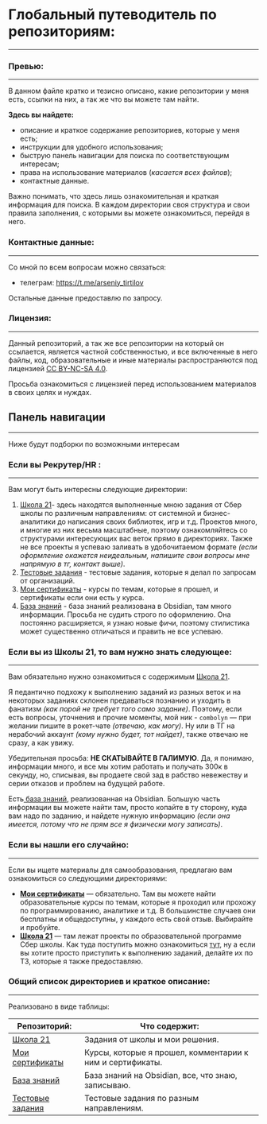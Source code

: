 # Глобальный путеводитель по репозиториям:

---

### Превью:

---

В данном файле кратко и тезисно описано, какие репозитории у меня есть, ссылки на них, а так же что вы можете там найти.

**Здесь вы найдете:**

- описание и краткое содержание репозиториев, которые у меня есть;
- инструкции для удобного использования;
- быструю панель навигации для поиска по соответствующим интересам;
- права на использование материалов (*касается всех файлов*);
- контактные данные.

Важно понимать, что здесь лишь ознакомительная и краткая информация для поиска. В каждом директории своя структура и свои правила заполнения, с которыми вы можете ознакомиться, перейдя в него.

### Контактные данные:

---

Со мной по всем вопросам можно связаться:

- телеграм: https://t.me/arseniy_tirtilov

Остальные данные предоставлю по запросу.

### Лицензия:

---

Данный репозиторий, а так же все репозитории на который он ссылается, является частной собственностью, и все включенные в него файлы, код, образовательные и иные материалы распространяются под лицензией [CC BY-NC-SA 4.0](https://github.com/Akhzariell/Akhzariel-Projects/blob/master/LICENSE.md).

Просьба ознакомиться с лицензией перед использованием материалов в своих целях и нуждах.

## Панель навигации

---

Ниже будут подборки по возможными интересам

### Если вы Рекрутер/HR :

---

Вам могут быть интересны следующие директории:

1. [Школа 21](https://github.com/Akhzariell/s21_main_page)- здесь находятся выполненные мною задания от Сбер школы по различным направлениям: от системной и бизнес-аналитики до написания своих библиотек, игр и т.д. Проектов много, и многие из них весьма масштабные, поэтому ознакомляйтесь со структурами интересующих вас веток прямо в директориях. Также не все проекты я успеваю заливать в удобочитаемом формате *(если оформление окажется неидеальным, напишите свои вопросы мне напрямую в тг, контакт выше)*.
2. [Тестовые задания](https://github.com/Akhzariell/test_assignments) - тестовые задания, которые я делал по запросам от организаций.
3. [Мои сертификаты](https://github.com/Akhzariell/my_certificates) - курсы по темам, которые я прошел, и сертификаты если они есть у курса.
4. [База знаний](https://github.com/Akhzariell/knowledge_base) - база знаний реализована в Obsidian, там много информации. Просьба не судить строго по оформлению. Она постоянно расширяется, я узнаю новые фичи, поэтому стилистика может существенно отличаться и править не все успеваю.

### Если вы из Школы 21, то вам нужно знать следующее:

---

Вам обязательно нужно ознакомиться с содержимым [Школа 21](https://github.com/Akhzariell/s21_main_page).

Я педантично подхожу к выполнению заданий из разных веток и на некоторых заданиях склонен предаваться познанию и уходить в фанатизм *(как порой не требует того само задание)*.
Поэтому, если есть вопросы, уточнения и прочие моменты, мой ник - `combolyn` — при желании пишите в рокет-чате *(отвечаю, как могу)*. Ну или в ТГ на нерабочий аккаунт *(кому нужно будет, тот найдет)*, также отвечаю не сразу, а как увижу.

Убедительная просьба: **НЕ СКАТЫВАЙТЕ В ГАЛИМУЮ**. Да, я понимаю, информации много, и все мы хотим работать и получать 300к в секунду, но, списывая, вы продаете свой зад в рабство невежеству и серии отказов и проблем на будущей работе.

Есть[ база знаний](https://github.com/Akhzariell/knowledge_base), реализованная на Obsidian. Большую часть информации вы можете найти там, просто копайте в ту сторону, куда вам надо по заданию, и найдете нужную информацию *(если она имеется, потому что не прям все я физически могу записать)*.

### Если вы нашли его случайно:

---

Если вы ищете материалы для самообразования, предлагаю вам ознакомиться со следующими директориями:

- **[Мои сертификаты](https://github.com/Akhzariell/my_certificates)** — обязательно. Там вы можете найти образовательные курсы по темам, которые я проходил или прохожу по программированию, аналитике и т.д. В большинстве случаев они бесплатны и общедоступны, у каждого есть свой отзыв. Выбирайте и пробуйте.
- **[Школа 21](https://github.com/Akhzariell/s21_main_page)** — там лежат проекты по образовательной программе Сбер школы. Как туда поступить можно ознакомиться [тут](https://21-school.ru/), ну а если вы хотите просто приступить к выполнению заданий, делайте их по ТЗ, которые я также предоставляю.

### Общий список директориев и краткое описание:

---

Реализовано в виде таблицы:

| Репозиторий:                                                        | Что содержит:                                                                                |
| ------------------------------------------------------------------------------ | ------------------------------------------------------------------------------------------------------- |
| [Школа 21](https://github.com/Akhzariell/s21_main_page)                      | Задания от школы и мои решения.                                                |
| [Мои сертификаты](https://github.com/Akhzariell/my_certificates)    | Курсы, которые я прошел, комментарии к ним и сертификаты. |
| [База знаний](https://github.com/Akhzariell/knowledge_base)             | База знаний на Obsidian, все, что знаю, записываю.                       |
| [Тестовые задания](https://github.com/Akhzariell/test_assignments) | Тестовые задания по разным направлениям.                             |
